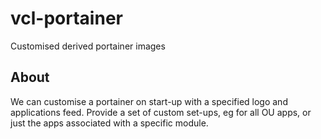 # vcl-portainer
Customised derived portainer images


## About

We can customise a portainer on start-up with a specified logo and applications feed. Provide a set of custom set-ups, eg for all OU apps, or just the apps  associated with a specific module.

